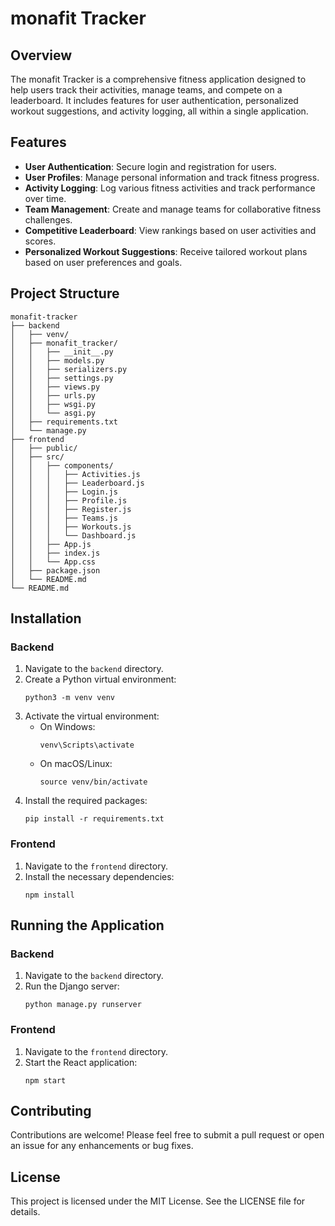 # monafit Tracker

## Overview
The monafit Tracker is a comprehensive fitness application designed to help users track their activities, manage teams, and compete on a leaderboard. It includes features for user authentication, personalized workout suggestions, and activity logging, all within a single application.

## Features
- **User Authentication**: Secure login and registration for users.
- **User Profiles**: Manage personal information and track fitness progress.
- **Activity Logging**: Log various fitness activities and track performance over time.
- **Team Management**: Create and manage teams for collaborative fitness challenges.
- **Competitive Leaderboard**: View rankings based on user activities and scores.
- **Personalized Workout Suggestions**: Receive tailored workout plans based on user preferences and goals.

## Project Structure
```
monafit-tracker
├── backend
│   ├── venv/
│   ├── monafit_tracker/
│   │   ├── __init__.py
│   │   ├── models.py
│   │   ├── serializers.py
│   │   ├── settings.py
│   │   ├── views.py
│   │   ├── urls.py
│   │   ├── wsgi.py
│   │   └── asgi.py
│   ├── requirements.txt
│   └── manage.py
├── frontend
│   ├── public/
│   ├── src/
│   │   ├── components/
│   │   │   ├── Activities.js
│   │   │   ├── Leaderboard.js
│   │   │   ├── Login.js
│   │   │   ├── Profile.js
│   │   │   ├── Register.js
│   │   │   ├── Teams.js
│   │   │   ├── Workouts.js
│   │   │   └── Dashboard.js
│   │   ├── App.js
│   │   ├── index.js
│   │   └── App.css
│   ├── package.json
│   └── README.md
└── README.md
```

## Installation

### Backend
1. Navigate to the `backend` directory.
2. Create a Python virtual environment:
   ```
   python3 -m venv venv
   ```
3. Activate the virtual environment:
   - On Windows:
     ```
     venv\Scripts\activate
     ```
   - On macOS/Linux:
     ```
     source venv/bin/activate
     ```
4. Install the required packages:
   ```
   pip install -r requirements.txt
   ```

### Frontend
1. Navigate to the `frontend` directory.
2. Install the necessary dependencies:
   ```
   npm install
   ```

## Running the Application

### Backend
1. Navigate to the `backend` directory.
2. Run the Django server:
   ```
   python manage.py runserver
   ```

### Frontend
1. Navigate to the `frontend` directory.
2. Start the React application:
   ```
   npm start
   ```

## Contributing
Contributions are welcome! Please feel free to submit a pull request or open an issue for any enhancements or bug fixes.

## License
This project is licensed under the MIT License. See the LICENSE file for details.